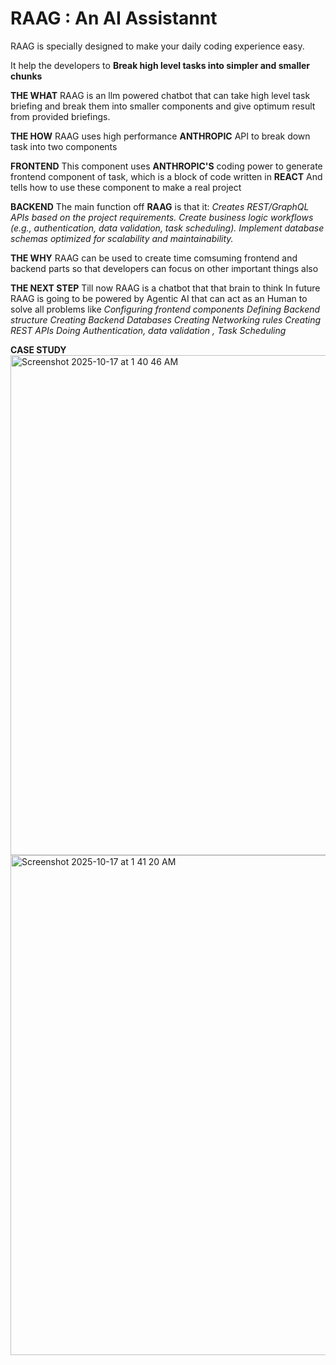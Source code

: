 # RAAG : An AI Assistannt

RAAG is specially designed to make your daily coding experience easy. 

It help the developers to **Break high level tasks into simpler and smaller chunks**

**THE WHAT**
RAAG is an llm powered chatbot that can take high level task briefing and break them into smaller components and 
give optimum result from provided briefings.

**THE HOW**
RAAG uses high performance **ANTHROPIC** API to break down task into two components

**FRONTEND**
This component uses **ANTHROPIC'S** coding power to generate frontend component of task, which is a block of code written in **REACT**
And tells how to use these component to make a real project


**BACKEND**
The main function off **RAAG** is that it:
*Creates REST/GraphQL APIs based on the project requirements.*
*Create business logic workflows (e.g., authentication, data validation, task scheduling).*
*Implement database schemas optimized for scalability and maintainability.*

**THE WHY**
RAAG can be used to create time comsuming frontend and backend parts so that developers can focus on other important things also


**THE NEXT STEP**
Till now RAAG is a chatbot that that brain to think
In future RAAG is going to be powered by Agentic AI that can act as an Human to solve all problems like
*Configuring frontend components*
*Defining Backend structure*
*Creating Backend Databases*
*Creating Networking rules*
*Creating REST APIs*
*Doing Authentication, data validation , Task Scheduling*


**CASE STUDY**
<img width="1280" height="800" alt="Screenshot 2025-10-17 at 1 40 46 AM" src="https://github.com/user-attachments/assets/bc249fb3-a813-4257-b3ba-a4d298605a0f" />
<img width="1280" height="800" alt="Screenshot 2025-10-17 at 1 41 20 AM" src="https://github.com/user-attachments/assets/447ae840-1079-4398-9c04-148c582ffa80" />



